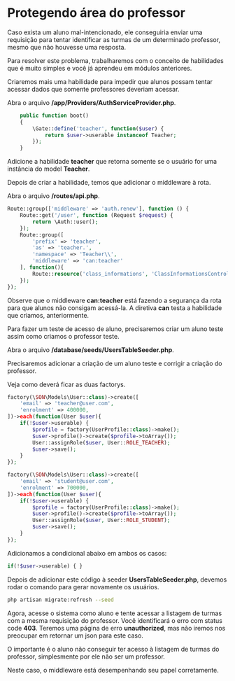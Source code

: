 # Protegendo área do professor

Caso exista um aluno mal-intencionado, ele conseguiria enviar uma requisição para tentar identificar as turmas de um determinado professor, mesmo que não houvesse uma resposta.

Para resolver este problema, trabalharemos com o conceito de habilidades que é muito simples e você já aprendeu em módulos anteriores.

Criaremos mais uma habilidade para impedir que alunos possam tentar acessar dados que somente professores deveriam acessar.

Abra o arquivo **/app/Providers/AuthServiceProvider.php**.

```php
    public function boot()
    {
        \Gate::define('teacher', function($user) {
            return $user->userable instanceof Teacher;
        });
    }
```

Adicione a habilidade **teacher** que retorna somente se o usuário for uma instância do model **Teacher**.

Depois de criar a habilidade, temos que adicionar o middleware à rota. 

Abra o arquivo **/routes/api.php**.

```php
Route::group(['middleware' => 'auth.renew'], function () {
    Route::get('/user', function (Request $request) {
        return \Auth::user();
    });
    Route::group([
        'prefix' => 'teacher', 
        'as' => 'teacher.', 
        'namespace' => 'Teacher\\',
        'middleware' => 'can:teacher'
    ], function(){
        Route::resource('class_informations', 'ClassInformationsController', ['only' => ['index', 'show']]);
    });
});
```

Observe que o middleware **can:teacher** está fazendo a segurança da rota para que alunos não consigam acessá-la. A diretiva **can** testa a habilidade que criamos, anteriormente.

Para fazer um teste de acesso de aluno, precisaremos criar um aluno teste assim como criamos o professor teste. 

Abra o arquivo **/database/seeds/UsersTableSeeder.php**.

Precisaremos adicionar a criação de um aluno teste e corrigir a criação do professor. 

Veja como deverá ficar as duas factorys.

```php
factory(\SON\Models\User::class)->create([
    'email' => 'teacher@user.com',
    'enrolment' => 400000,
])->each(function(User $user){
    if(!$user->userable) {
        $profile = factory(UserProfile::class)->make();
        $user->profile()->create($profile->toArray());
        User::assignRole($user, User::ROLE_TEACHER);
        $user->save();
    }
});

factory(\SON\Models\User::class)->create([
    'email' => 'student@user.com',
    'enrolment' => 700000,
])->each(function(User $user){
    if(!$user->userable) {
        $profile = factory(UserProfile::class)->make();
        $user->profile()->create($profile->toArray());
        User::assignRole($user, User::ROLE_STUDENT);
        $user->save();
    }
});
```

Adicionamos a condicional abaixo em ambos os casos:

```php
if(!$user->userable) { }
```

Depois de adicionar este código à seeder **UsersTableSeeder.php**, devemos rodar o comando para gerar novamente os usuários.

```sh
php artisan migrate:refresh --seed
```

Agora, acesse o sistema como aluno e tente acessar a listagem de turmas com a mesma requisição do professor. Você identificará o erro com status code **403**. Teremos uma página de erro **unauthorized**, mas não iremos nos preocupar em retornar um json para este caso.

O importante é o aluno não conseguir ter acesso à listagem de turmas do professor, simplesmente por ele não ser um professor.

Neste caso, o middleware está desempenhando seu papel corretamente.